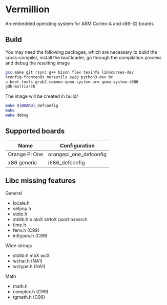 # Vermillion
An embedded operating system for ARM Cortex-A and x86-32 boards

## Build
You may need the following packages, which are necessary to build the
cross-compiler, install the bootloader, go through the compilation
process and debug the resulting image
```sh
gcc make git rsync g++ bison flex texinfo libncurses-dev
kconfig-frontends moreutils swig python3-dev bc
u-boot-tools grub2-common qemu-system-arm qemu-system-i686
gdb-multiarch
```

The image will be created in build/
```sh
make ${BOARD}_defconfig
make
make debug
```

## Supported boards
| Name | Configuration |
| ---- | ------------- |
| Orange Pi One | orangepi\_one\_defconfig |
| x86 generic | i686\_defconfig |

## Libc missing features
General
- locale.h
- setjmp.h
- stdio.h
- stdlib.h's atoX strtoX qsort bsearch
- time.h
- fenv.h (C99)
- inttypes.h (C99)

Wide strings
- stdlib.h mbX wcX
- wchar.h (NA1)
- wctype.h (NA1)

Math
- math.h
- complex.h (C99)
- tgmath.h (C99)
